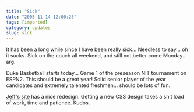 ```yaml
---
title: "Sick"
date: "2005-11-14 12:00:25"
tags: [imported]
category: updates
slug: sick
---
```


It has been a long while since I have been really sick... Needless to say... oh it sucks. Sick on the couch all weekend, and still not better come Monday... arg.

Duke Basketball starts today... Game 1 of the preseason NIT tournament on ESPN2. This should be a great year! Solid senior player of the year candidates and extremely talented freshmen... should be lots of fun.

<a href="http://jeff.specular.org">Jeff's site</a> has a nice redesign. Getting a new CSS design takes a shit load of work, time and patience. Kudos.
